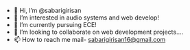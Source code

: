 - 👋 Hi, I’m @sabarigirisan
- 👀 I’m interested in audio systems and web develop!
- 🌱 I’m currently pursuing ECE!
- 💞️ I’m looking to collaborate on web development projects....
- 📫 How to reach me mail- sabarigirisan16@gmail.com

<!---
sabarigirisan16/sabarigirisan16 is a ✨ special ✨ repository because its `README.md` (this file) appears on your GitHub profile.
You can click the Preview link to take a look at your changes.
--->
